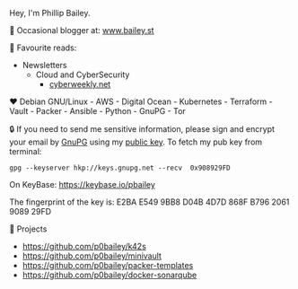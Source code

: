 Hey, I'm Phillip Bailey.

:pencil: Occasional blogger at: www.bailey.st

:book: Favourite reads:

 * Newsletters
    * Cloud and CyberSecurity
      * [cyberweekly.net](https://cyberweekly.net)
              

:heart: Debian GNU/Linux - AWS - Digital Ocean - Kubernetes - Terraform - Vault - Packer - Ansible - Python - GnuPG - Tor

:lock: If you need to send me sensitive information, please sign and encrypt your email by [GnuPG](https://www.gnupg.org/) using my [public key](https://keys.openpgp.org/vks/v1/by-fingerprint/E2BAE5499BB8D04B4D7D868FB7962061908929FD). To fetch my pub key from terminal:

`gpg --keyserver hkp://keys.gnupg.net --recv  0x908929FD`

On KeyBase:  https://keybase.io/pbailey

The fingerprint of the key is: E2BA E549 9BB8 D04B 4D7D  868F B796 2061 9089 29FD

:hammer: Projects
- https://github.com/p0bailey/k42s
- https://github.com/p0bailey/minivault
- https://github.com/p0bailey/packer-templates
- https://github.com/p0bailey/docker-sonarqube
